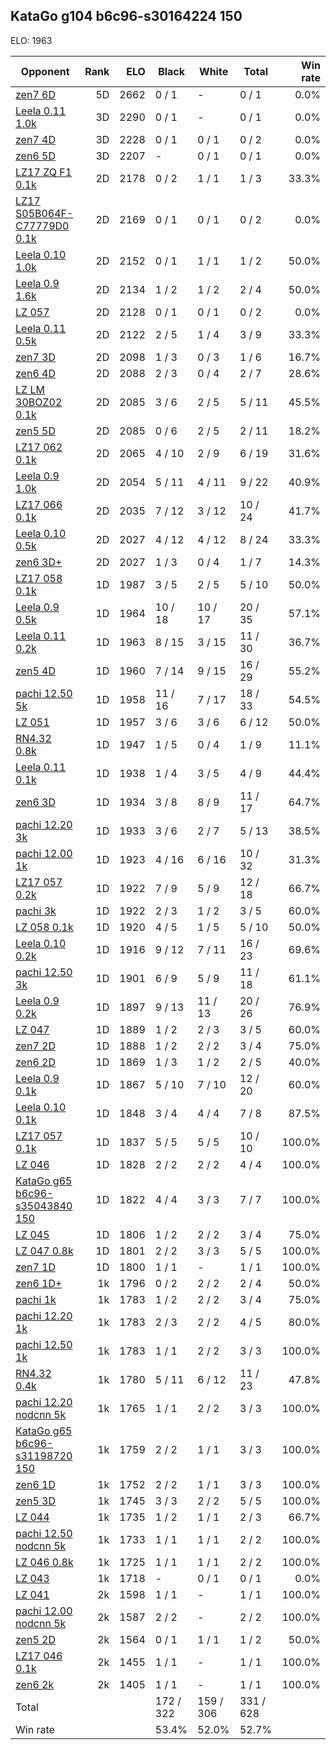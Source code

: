 ## KataGo g104 b6c96-s30164224 150 ##

ELO: 1963

Opponent | Rank | ELO | Black | White | Total | Win rate
---------|-----:|----:|-------|-------|-------|-------:
[zen7 6D](zen7%206D.md) | 5D | 2662 | 0 / 1 | - | 0 / 1 | 0.0%
[Leela 0.11 1.0k](Leela%200.11%201.0k.md) | 3D | 2290 | 0 / 1 | - | 0 / 1 | 0.0%
[zen7 4D](zen7%204D.md) | 3D | 2228 | 0 / 1 | 0 / 1 | 0 / 2 | 0.0%
[zen6 5D](zen6%205D.md) | 3D | 2207 | - | 0 / 1 | 0 / 1 | 0.0%
[LZ17 ZQ F1 0.1k](LZ17%20ZQ%20F1%200.1k.md) | 2D | 2178 | 0 / 2 | 1 / 1 | 1 / 3 | 33.3%
[LZ17 S05B064F-C77779D0 0.1k](LZ17%20S05B064F-C77779D0%200.1k.md) | 2D | 2169 | 0 / 1 | 0 / 1 | 0 / 2 | 0.0%
[Leela 0.10 1.0k](Leela%200.10%201.0k.md) | 2D | 2152 | 0 / 1 | 1 / 1 | 1 / 2 | 50.0%
[Leela 0.9 1.6k](Leela%200.9%201.6k.md) | 2D | 2134 | 1 / 2 | 1 / 2 | 2 / 4 | 50.0%
[LZ 057](LZ%20057.md) | 2D | 2128 | 0 / 1 | 0 / 1 | 0 / 2 | 0.0%
[Leela 0.11 0.5k](Leela%200.11%200.5k.md) | 2D | 2122 | 2 / 5 | 1 / 4 | 3 / 9 | 33.3%
[zen7 3D](zen7%203D.md) | 2D | 2098 | 1 / 3 | 0 / 3 | 1 / 6 | 16.7%
[zen6 4D](zen6%204D.md) | 2D | 2088 | 2 / 3 | 0 / 4 | 2 / 7 | 28.6%
[LZ LM 30BOZ02 0.1k](LZ%20LM%2030BOZ02%200.1k.md) | 2D | 2085 | 3 / 6 | 2 / 5 | 5 / 11 | 45.5%
[zen5 5D](zen5%205D.md) | 2D | 2085 | 0 / 6 | 2 / 5 | 2 / 11 | 18.2%
[LZ17 062 0.1k](LZ17%20062%200.1k.md) | 2D | 2065 | 4 / 10 | 2 / 9 | 6 / 19 | 31.6%
[Leela 0.9 1.0k](Leela%200.9%201.0k.md) | 2D | 2054 | 5 / 11 | 4 / 11 | 9 / 22 | 40.9%
[LZ17 066 0.1k](LZ17%20066%200.1k.md) | 2D | 2035 | 7 / 12 | 3 / 12 | 10 / 24 | 41.7%
[Leela 0.10 0.5k](Leela%200.10%200.5k.md) | 2D | 2027 | 4 / 12 | 4 / 12 | 8 / 24 | 33.3%
[zen6 3D+](zen6%203D+.md) | 2D | 2027 | 1 / 3 | 0 / 4 | 1 / 7 | 14.3%
[LZ17 058 0.1k](LZ17%20058%200.1k.md) | 1D | 1987 | 3 / 5 | 2 / 5 | 5 / 10 | 50.0%
[Leela 0.9 0.5k](Leela%200.9%200.5k.md) | 1D | 1964 | 10 / 18 | 10 / 17 | 20 / 35 | 57.1%
[Leela 0.11 0.2k](Leela%200.11%200.2k.md) | 1D | 1963 | 8 / 15 | 3 / 15 | 11 / 30 | 36.7%
[zen5 4D](zen5%204D.md) | 1D | 1960 | 7 / 14 | 9 / 15 | 16 / 29 | 55.2%
[pachi 12.50 5k](pachi%2012.50%205k.md) | 1D | 1958 | 11 / 16 | 7 / 17 | 18 / 33 | 54.5%
[LZ 051](LZ%20051.md) | 1D | 1957 | 3 / 6 | 3 / 6 | 6 / 12 | 50.0%
[RN4.32 0.8k](RN4.32%200.8k.md) | 1D | 1947 | 1 / 5 | 0 / 4 | 1 / 9 | 11.1%
[Leela 0.11 0.1k](Leela%200.11%200.1k.md) | 1D | 1938 | 1 / 4 | 3 / 5 | 4 / 9 | 44.4%
[zen6 3D](zen6%203D.md) | 1D | 1934 | 3 / 8 | 8 / 9 | 11 / 17 | 64.7%
[pachi 12.20 3k](pachi%2012.20%203k.md) | 1D | 1933 | 3 / 6 | 2 / 7 | 5 / 13 | 38.5%
[pachi 12.00 1k](pachi%2012.00%201k.md) | 1D | 1923 | 4 / 16 | 6 / 16 | 10 / 32 | 31.3%
[LZ17 057 0.2k](LZ17%20057%200.2k.md) | 1D | 1922 | 7 / 9 | 5 / 9 | 12 / 18 | 66.7%
[pachi 3k](pachi%203k.md) | 1D | 1922 | 2 / 3 | 1 / 2 | 3 / 5 | 60.0%
[LZ 058 0.1k](LZ%20058%200.1k.md) | 1D | 1920 | 4 / 5 | 1 / 5 | 5 / 10 | 50.0%
[Leela 0.10 0.2k](Leela%200.10%200.2k.md) | 1D | 1916 | 9 / 12 | 7 / 11 | 16 / 23 | 69.6%
[pachi 12.50 3k](pachi%2012.50%203k.md) | 1D | 1901 | 6 / 9 | 5 / 9 | 11 / 18 | 61.1%
[Leela 0.9 0.2k](Leela%200.9%200.2k.md) | 1D | 1897 | 9 / 13 | 11 / 13 | 20 / 26 | 76.9%
[LZ 047](LZ%20047.md) | 1D | 1889 | 1 / 2 | 2 / 3 | 3 / 5 | 60.0%
[zen7 2D](zen7%202D.md) | 1D | 1888 | 1 / 2 | 2 / 2 | 3 / 4 | 75.0%
[zen6 2D](zen6%202D.md) | 1D | 1869 | 1 / 3 | 1 / 2 | 2 / 5 | 40.0%
[Leela 0.9 0.1k](Leela%200.9%200.1k.md) | 1D | 1867 | 5 / 10 | 7 / 10 | 12 / 20 | 60.0%
[Leela 0.10 0.1k](Leela%200.10%200.1k.md) | 1D | 1848 | 3 / 4 | 4 / 4 | 7 / 8 | 87.5%
[LZ17 057 0.1k](LZ17%20057%200.1k.md) | 1D | 1837 | 5 / 5 | 5 / 5 | 10 / 10 | 100.0%
[LZ 046](LZ%20046.md) | 1D | 1828 | 2 / 2 | 2 / 2 | 4 / 4 | 100.0%
[KataGo g65 b6c96-s35043840 150](KataGo%20g65%20b6c96-s35043840%20150.md) | 1D | 1822 | 4 / 4 | 3 / 3 | 7 / 7 | 100.0%
[LZ 045](LZ%20045.md) | 1D | 1806 | 1 / 2 | 2 / 2 | 3 / 4 | 75.0%
[LZ 047 0.8k](LZ%20047%200.8k.md) | 1D | 1801 | 2 / 2 | 3 / 3 | 5 / 5 | 100.0%
[zen7 1D](zen7%201D.md) | 1D | 1800 | 1 / 1 | - | 1 / 1 | 100.0%
[zen6 1D+](zen6%201D+.md) | 1k | 1796 | 0 / 2 | 2 / 2 | 2 / 4 | 50.0%
[pachi 1k](pachi%201k.md) | 1k | 1783 | 1 / 2 | 2 / 2 | 3 / 4 | 75.0%
[pachi 12.20 1k](pachi%2012.20%201k.md) | 1k | 1783 | 2 / 3 | 2 / 2 | 4 / 5 | 80.0%
[pachi 12.50 1k](pachi%2012.50%201k.md) | 1k | 1783 | 1 / 1 | 2 / 2 | 3 / 3 | 100.0%
[RN4.32 0.4k](RN4.32%200.4k.md) | 1k | 1780 | 5 / 11 | 6 / 12 | 11 / 23 | 47.8%
[pachi 12.20 nodcnn 5k](pachi%2012.20%20nodcnn%205k.md) | 1k | 1765 | 1 / 1 | 2 / 2 | 3 / 3 | 100.0%
[KataGo g65 b6c96-s31198720 150](KataGo%20g65%20b6c96-s31198720%20150.md) | 1k | 1759 | 2 / 2 | 1 / 1 | 3 / 3 | 100.0%
[zen6 1D](zen6%201D.md) | 1k | 1752 | 2 / 2 | 1 / 1 | 3 / 3 | 100.0%
[zen5 3D](zen5%203D.md) | 1k | 1745 | 3 / 3 | 2 / 2 | 5 / 5 | 100.0%
[LZ 044](LZ%20044.md) | 1k | 1735 | 1 / 2 | 1 / 1 | 2 / 3 | 66.7%
[pachi 12.50 nodcnn 5k](pachi%2012.50%20nodcnn%205k.md) | 1k | 1733 | 1 / 1 | 1 / 1 | 2 / 2 | 100.0%
[LZ 046 0.8k](LZ%20046%200.8k.md) | 1k | 1725 | 1 / 1 | 1 / 1 | 2 / 2 | 100.0%
[LZ 043](LZ%20043.md) | 1k | 1718 | - | 0 / 1 | 0 / 1 | 0.0%
[LZ 041](LZ%20041.md) | 2k | 1598 | 1 / 1 | - | 1 / 1 | 100.0%
[pachi 12.00 nodcnn 5k](pachi%2012.00%20nodcnn%205k.md) | 2k | 1587 | 2 / 2 | - | 2 / 2 | 100.0%
[zen5 2D](zen5%202D.md) | 2k | 1564 | 0 / 1 | 1 / 1 | 1 / 2 | 50.0%
[LZ17 046 0.1k](LZ17%20046%200.1k.md) | 2k | 1455 | 1 / 1 | - | 1 / 1 | 100.0%
[zen6 2k](zen6%202k.md) | 2k | 1405 | 1 / 1 | - | 1 / 1 | 100.0%
Total | | | 172 / 322 | 159 / 306 | 331 / 628 | 
Win rate| | | 53.4% | 52.0% | 52.7% | 
